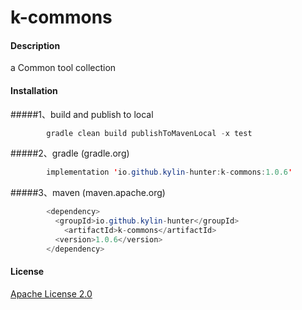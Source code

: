 # k-commons

#### Description

a Common tool collection


#### Installation
#####1、build and publish to local

```java
        gradle clean build publishToMavenLocal -x test
```
#####2、gradle (gradle.org)
```java
        implementation 'io.github.kylin-hunter:k-commons:1.0.6'
```
#####3、maven (maven.apache.org)
```java
        <dependency>
          <groupId>io.github.kylin-hunter</groupId>
            <artifactId>k-commons</artifactId>
          <version>1.0.6</version>
        </dependency>
```

#### License

[Apache License 2.0](https://www.apache.org/licenses/LICENSE-2.0)
